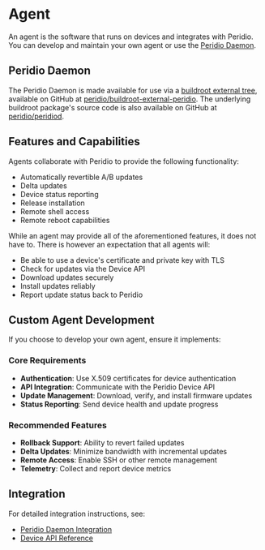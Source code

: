 # Agent

An agent is the software that runs on devices and integrates with Peridio. You can develop and maintain your own agent or use the [Peridio Daemon](/integration/guides/peridio-core-custom-integration/overview#agent).

## Peridio Daemon

The Peridio Daemon is made available for use via a [buildroot external tree](https://buildroot.org/downloads/manual/manual.html#outside-br-custom), available on GitHub at [peridio/buildroot-external-peridio](https://github.com/peridio/buildroot-external-peridio). The underlying buildroot package's source code is also available on GitHub at [peridio/peridiod](https://github.com/peridio/peridiod).

## Features and Capabilities

Agents collaborate with Peridio to provide the following functionality:

- Automatically revertible A/B updates
- Delta updates
- Device status reporting
- Release installation
- Remote shell access
- Remote reboot capabilities

While an agent may provide all of the aforementioned features, it does not have to. There is however an expectation that all agents will:

- Be able to use a device's certificate and private key with TLS
- Check for updates via the Device API
- Download updates securely
- Install updates reliably
- Report update status back to Peridio

## Custom Agent Development

If you choose to develop your own agent, ensure it implements:

### Core Requirements

- **Authentication**: Use X.509 certificates for device authentication
- **API Integration**: Communicate with the Peridio Device API
- **Update Management**: Download, verify, and install firmware updates
- **Status Reporting**: Send device health and update progress

### Recommended Features

- **Rollback Support**: Ability to revert failed updates
- **Delta Updates**: Minimize bandwidth with incremental updates
- **Remote Access**: Enable SSH or other remote management
- **Telemetry**: Collect and report device metrics

## Integration

For detailed integration instructions, see:

- [Peridio Daemon Integration](/integration/peridiod-agent)
- [Device API Reference](/device-api)
